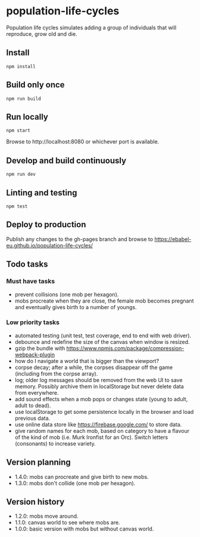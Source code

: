 # population-life-cycles
Population life cycles simulates adding a group of individuals that will reproduce, grow old and die.

## Install

```
npm install
```

## Build only once

```
npm run build
```

## Run locally

```
npm start
```

Browse to http://localhost:8080 or whichever port is available.

## Develop and build continuously

```
npm run dev
```

## Linting and testing

```
npm test
```

## Deploy to production

Publish any changes to the gh-pages branch and browse to https://ebabel-eu.github.io/population-life-cycles/

## Todo tasks

### Must have tasks

- prevent collisions (one mob per hexagon).
- mobs procreate when they are close, the female mob becomes pregnant and eventually gives birth to a number of youngs.

### Low priority tasks

- automated testing (unit test, test coverage, end to end with web driver).
- debounce and redefine the size of the canvas when window is resized.
- gzip the bundle with https://www.npmjs.com/package/compression-webpack-plugin
- how do I navigate a world that is bigger than the viewport?
- corpse decay; after a while, the corpses disappear off the game (including from the corpse array).
- log; older log messages should be removed from the web UI to save memory. Possibly archive them in localStorage but never delete data from everywhere.
- add sound effects when a mob pops or changes state (young to adult, adult to dead).
- use localStorage to get some persistence locally in the browser and load previous data.
- use online data store like https://firebase.google.com/ to store data.
- give random names for each mob, based on category to have a flavour of the kind of mob (i.e. Murk Ironfist for an Orc). Switch letters (consonants) to increase variety.

## Version planning

- 1.4.0: mobs can procreate and give birth to new mobs.
- 1.3.0: mobs don't collide (one mob per hexagon).

## Version history

- 1.2.0: mobs move around.
- 1.1.0: canvas world to see where mobs are.
- 1.0.0: basic version with mobs but without canvas world.

